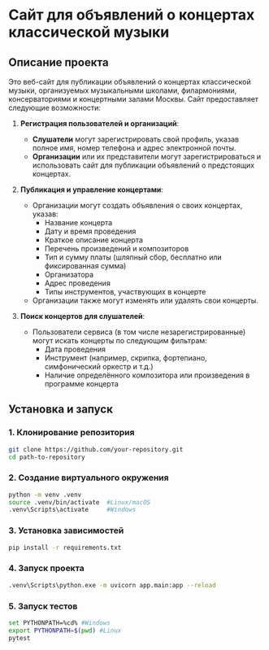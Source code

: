 # Сайт для объявлений о концертах классической музыки

## Описание проекта

Это веб-сайт для публикации объявлений о концертах классической музыки, организуемых музыкальными школами, филармониями, консерваториями и концертными залами Москвы. Сайт предоставляет следующие возможности:

1. **Регистрация пользователей и организаций**:
   - **Слушатели** могут зарегистрировать свой профиль, указав полное имя, номер телефона и адрес электронной почты.
   - **Организации** или их представители могут зарегистрироваться и использовать сайт для публикации объявлений о предстоящих концертах.

2. **Публикация и управление концертами**:
   - Организации могут создать объявления о своих концертах, указав:
     - Название концерта
     - Дату и время проведения
     - Краткое описание концерта
     - Перечень произведений и композиторов
     - Тип и сумму платы (шляпный сбор, бесплатно или фиксированная сумма)
     - Организатора
     - Адрес проведения
     - Типы инструментов, участвующих в концерте
   - Организации также могут изменять или удалять свои концерты.

3. **Поиск концертов для слушателей**:
   - Пользователи сервиса (в том числе незарегистрированные) могут искать концерты по следующим фильтрам:
     - Дата проведения
     - Инструмент (например, скрипка, фортепиано, симфонический оркестр и т.д.)
     - Наличие определённого композитора или произведения в программе концерта

## Установка и запуск

### 1. Клонирование репозитория

```bash
git clone https://github.com/your-repository.git
cd path-to-repository
```

### 2. Создание виртуального окружения

```bash
python -m venv .venv
source .venv/bin/activate  #Linux/macOS
.venv\Scripts\activate     #Windows
```

### 3. Установка зависимостей

```bash
pip install -r requirements.txt
```

### 4. Запуск проекта

```bash
.venv\Scripts\python.exe -m uvicorn app.main:app --reload 
```

### 5. Запуск тестов
```bash
set PYTHONPATH=%cd% #Windows
export PYTHONPATH=$(pwd) #Linux
pytest
```